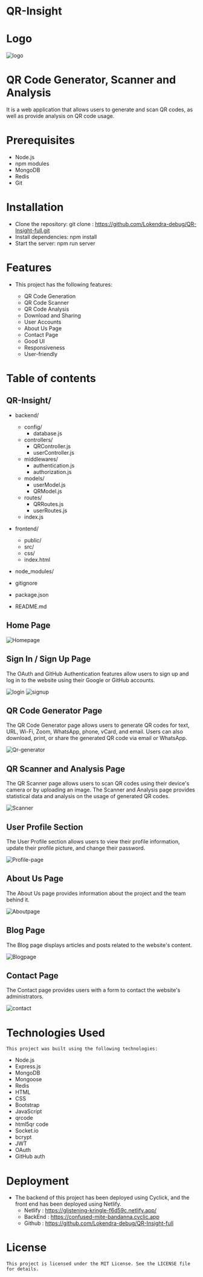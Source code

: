 # QR-Insight
# Logo 
![logo](https://github.com/Niteshthori24198/substantial-money-3994/assets/62844049/b0916c4d-8e36-4b6e-b90c-22cbafde918b)

# QR Code Generator, Scanner and Analysis
  It is a web application that allows   users to generate and scan QR codes, as well as provide analysis on QR code usage. 

# Prerequisites
  - Node.js
  - npm modules
  - MongoDB
  - Redis
  - Git
  
# Installation
  - Clone the repository: git clone : https://github.com/Lokendra-debug/QR-Insight-full.git
  - Install dependencies: npm install
  - Start the server: npm run server
  
# Features

  - This project has the following features:

    - QR Code Generation
    - QR Code Scanner
    - QR Code Analysis
    - Download and Sharing
    - User Accounts
    - About Us Page
    - Contact Page
    - Good UI
    - Responsiveness
    - User-friendly
  
 # Table of contents
 
  ## QR-Insight/

  - backend/
    - config/
       - database.js
    - controllers/
       - QRController.js
       - userController.js
    - middlewares/
       - authentication.js
       - authorization.js
    - models/
       - userModel.js
       - QRModel.js
    - routes/
       - QRRoutes.js
       - userRoutes.js
    - index.js

  -  frontend/
     - public/
     - src/
     - css/
     - index.html
  - node_modules/
  - gitignore
  - package.json
  - README.md

  ## Home Page

  ![Homepage](https://github.com/Niteshthori24198/substantial-money-3994/assets/62844049/a7f1163d-783b-4715-8c33-64e28fe0bbf9)
  
  ## Sign In / Sign Up Page

  The OAuth and GitHub Authentication features allow users to sign up and log in to the website using their Google or GitHub accounts.

  ![login](https://github.com/Niteshthori24198/substantial-money-3994/assets/62844049/52eea794-8ce2-4df0-a177-40a18d85d35d)
  ![signup](https://github.com/Niteshthori24198/substantial-money-3994/assets/62844049/f3c6cbcb-99d8-46bf-a34b-ed0b7c70a370)

  ## QR Code Generator Page

  The QR Code Generator page allows users to generate QR codes for text, URL, Wi-Fi, Zoom, WhatsApp, phone, vCard, and email. Users can     also download, print, or share the generated QR code via email or WhatsApp.

  ![Qr-generator](https://github.com/Niteshthori24198/substantial-money-3994/assets/62844049/635ba397-9c17-4b31-bcce-3bade2f0f483)

  ## QR Scanner and Analysis Page

  The QR Scanner page allows users to scan QR codes using their device's camera or by uploading an image. The Scanner and Analysis page     provides statistical data and analysis on the usage of generated QR codes. 

  ![Scanner](https://github.com/Niteshthori24198/substantial-money-3994/assets/62844049/ff3f1374-d092-4c17-a38d-9ee8d4a57a64)
  
  ## User Profile Section

  The User Profile section allows users to view their profile information, update their profile picture, and change their password.

  ![Profile-page](https://github.com/Niteshthori24198/substantial-money-3994/assets/62844049/7308fc8c-9810-422e-8693-78cc79129df4)

  ## About Us Page

  The About Us page provides information about the project and the team behind it.

  ![Aboutpage](https://github.com/Niteshthori24198/substantial-money-3994/assets/62844049/0944264b-2c8f-4590-a963-f0bcc2b4a07b)

  ## Blog Page

  The Blog page displays articles and posts related to the website's content.

  ![Blogpage](https://github.com/Niteshthori24198/substantial-money-3994/assets/62844049/b12cc071-b1cc-4e0d-9277-18ddc35a1ba0)

  ## Contact Page

  The Contact page provides users with a form to contact the website's administrators.

  ![contact](https://github.com/Niteshthori24198/substantial-money-3994/assets/62844049/1fd54e1f-4fe8-4aef-ac48-6358627629b6)

  # Technologies Used

    This project was built using the following technologies:

   - Node.js
   - Express.js
   - MongoDB
   - Mongoose
   - Redis
   - HTML
   - CSS
   - Bootstrap
   - JavaScript
   - qrcode
   - html5qr code
   - Socket.io
   - bcrypt
   - JWT
   - OAuth
   - GitHub auth
    
  # Deployment

  - The backend of this project has been deployed using Cyclick, and the front end has been deployed using Netlify.
     - Netlify :  https://glistening-kringle-f6d59c.netlify.app/
     - BackEnd :  https://confused-mite-bandanna.cyclic.app
     - Github  :  https://github.com/Lokendra-debug/QR-Insight-full


  # License

    This project is licensed under the MIT License. See the LICENSE file for details.
